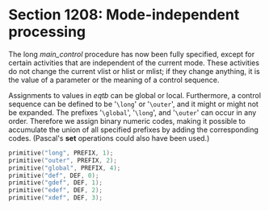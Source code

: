 # Section 1208: Mode-independent processing

The long *main_control* procedure has now been fully specified, except for certain activities that are independent of the current mode.
These activities do not change the current vlist or hlist or mlist; if they change anything, it is the value of a parameter or the meaning of a control sequence.

Assignments to values in *eqtb* can be global or local.
Furthermore, a control sequence can be defined to be '`\long`' or '`\outer`', and it might or might not be expanded.
The prefixes '`\global`', '`\long`', and '`\outer`' can occur in any order.
Therefore we assign binary numeric codes, making it possible to accumulate the union of all specified prefixes by adding the corresponding codes.
(Pascal's **set** operations could also have been used.)

```c << Put each of TeX's primitives into the hash table >>+=
primitive("long", PREFIX, 1);
primitive("outer", PREFIX, 2);
primitive("global", PREFIX, 4);
primitive("def", DEF, 0);
primitive("gdef", DEF, 1);
primitive("edef", DEF, 2);
primitive("xdef", DEF, 3);
```

